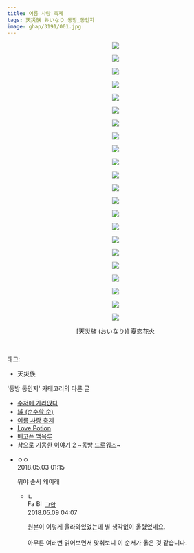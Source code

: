 ```yaml
---
title: 여름 사랑 축제
tags: 天災族 おいなり 동방_동인지
image: ghap/3191/001.jpg
---
```

<div class="article">
<p style="text-align: center; clear: none; float: none;"><img src="{{ site.nasurl }}/ghap/3191/001.jpg"/></p>
<p style="text-align: center; clear: none; float: none;"><img src="{{ site.nasurl }}/ghap/3191/002.jpg"/></p>
<p style="text-align: center; clear: none; float: none;"><img src="{{ site.nasurl }}/ghap/3191/003.jpg"/></p>
<p style="text-align: center; clear: none; float: none;"><img src="{{ site.nasurl }}/ghap/3191/004.jpg"/></p>
<p style="text-align: center; clear: none; float: none;"><img src="{{ site.nasurl }}/ghap/3191/005.jpg"/></p>
<p style="text-align: center; clear: none; float: none;"><img src="{{ site.nasurl }}/ghap/3191/006.jpg"/></p>
<p style="text-align: center; clear: none; float: none;"><img src="{{ site.nasurl }}/ghap/3191/007.jpg"/></p>
<p style="text-align: center; clear: none; float: none;"><img src="{{ site.nasurl }}/ghap/3191/008.jpg"/></p>
<p style="text-align: center; clear: none; float: none;"><img src="{{ site.nasurl }}/ghap/3191/009.jpg"/></p>
<p style="text-align: center; clear: none; float: none;"><img src="{{ site.nasurl }}/ghap/3191/010.jpg"/></p>
<p style="text-align: center; clear: none; float: none;"><img src="{{ site.nasurl }}/ghap/3191/011.jpg"/></p>
<p style="text-align: center; clear: none; float: none;"><img src="{{ site.nasurl }}/ghap/3191/012.jpg"/></p>
<p style="text-align: center; clear: none; float: none;"><img src="{{ site.nasurl }}/ghap/3191/013.jpg"/></p>
<p style="text-align: center; clear: none; float: none;"><img src="{{ site.nasurl }}/ghap/3191/014.jpg"/></p>
<p style="text-align: center; clear: none; float: none;"><img src="{{ site.nasurl }}/ghap/3191/015.jpg"/></p>
<p style="text-align: center; clear: none; float: none;"><img src="{{ site.nasurl }}/ghap/3191/016.jpg"/></p>
<p style="text-align: center; clear: none; float: none;"><img src="{{ site.nasurl }}/ghap/3191/017.jpg"/></p>
<p style="text-align: center; clear: none; float: none;"><img src="{{ site.nasurl }}/ghap/3191/018.jpg"/></p>
<p style="text-align: center; clear: none; float: none;"><img src="{{ site.nasurl }}/ghap/3191/019.jpg"/></p>
<p style="text-align: center; clear: none; float: none;"><img src="{{ site.nasurl }}/ghap/3191/020.jpg"/></p>
<p style="text-align: center; clear: none; float: none;"><img src="{{ site.nasurl }}/ghap/3191/021.jpg"/></p>
<p style="text-align: center; clear: none; float: none;"><img src="{{ site.nasurl }}/ghap/3191/022.jpg"/></p>
<p style="text-align: center; clear: none; float: none;">[天災族 (おいなり)] 夏恋花火</p>
<p><br/></p>
</div><div class="tagTrail">
<p>태그: </p>
<ul>
<li>天災族</li>
</ul>
</div><div class="another">
<p>'동방 동인지' 카테고리의 다른 글</p>
<ul>
<li><a href="/2017-04-19-ghap_3193">수저에 가라앉다</a></li>
<li><a href="/2017-04-19-ghap_3192">純 (순수할 순)</a></li>
<li><a href="/2017-04-19-ghap_3191">여름 사랑 축제</a></li>
<li><a href="/2017-04-19-ghap_3190">Love Potion</a></li>
<li><a href="/2017-04-19-ghap_3189">배고픈 백옥루</a></li>
<li><a href="/2017-04-19-ghap_3188">참으로 기묭한 이야기 2 ~동방 드로워즈~</a></li>
</ul>
</div><div class="cb_module cb_fluid">
<div class="cb_wrt cb_profile">
<div class="comment">
<ul>
<li class="cb_thumb_off" id="comment15249179">
<div class="cb_comment_area">
<div class="cb_info_area">
<div class="cb_section">
<span class="cb_nick_name">ㅇㅇ</span>
</div>
<div class="cb_section">
<span class="cb_date">2018.05.03 01:15 </span>
</div>
</div>
<div class="cb_dsc_comment">
<p class="cb_dsc">
											뭐야 순서 왜이래
										</p>
</div>
<ul>
<li class="cb_thumb_off" id="comment15252830">
<span class="cb_bu_subnode">ㄴ</span>
<div class="cb_comment_area">
<div class="cb_info_area">
<div class="cb_section">
<span class="cb_nick_name"><img alt="Favicon of https://ghaptouhou.tistory.com" height="16" onerror="this.onerror=null;this.parentNode.removeChild(this)" src="https://ghaptouhou.tistory.com/favicon.ico" width="16"/> <img alt="BlogIcon" height="16" onerror="this.parentNode.removeChild(this)" src="https://ghaptouhou.tistory.com/index.gif" width="16"/> <a href="https://ghaptouhou.tistory.com" onclick="return openLinkInNewWindow(this)"> 그압</a><span class="tistoryProfileLayerTrigger" onclick='TistoryProfile.show(event, this, {"title":"\uc800\uae30 \uc774\uac70 \ub098\uc911\uc5d0 \uc218\uc815 \uac00\ub2a5\ud558\ub098\uc694","url":"https:\/\/ghap.tistory.com","nickname":"\uadf8\uc555","items":[]}); return false;'></span></span>
</div>
<div class="cb_section">
<span class="cb_date">2018.05.09 04:07 </span>
</div>
</div>
<div class="cb_dsc_comment">
<p class="cb_dsc">
																원본이 이렇게 올라와있었는데 별 생각없이 올렸었네요.<br/>
<br/>
아무튼 여러번 읽어보면서 맞춰보니 이 순서가 옳은 것 같습니다.
															</p>
</div>
</div>
</li>
</ul>
</div></li>
</ul>
</div>
</div><!-- commentList close -->
</div>